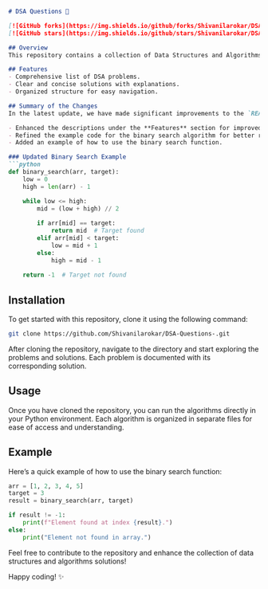 ```markdown
# DSA Questions 📖

[![GitHub forks](https://img.shields.io/github/forks/Shivanilarokar/DSA-Questions-.svg)](https://github.com/Shivanilarokar/DSA-Questions-/network) 
[![GitHub stars](https://img.shields.io/github/stars/Shivanilarokar/DSA-Questions-.svg)](https://github.com/Shivanilarokar/DSA-Questions-/stargazers)

## Overview
This repository contains a collection of Data Structures and Algorithms (DSA) problems and their solutions. It aims to help developers and students to practice and enhance their coding skills.

## Features
- Comprehensive list of DSA problems.
- Clear and concise solutions with explanations.
- Organized structure for easy navigation.

## Summary of the Changes
In the latest update, we have made significant improvements to the `README.md` file, including:

- Enhanced the descriptions under the **Features** section for improved clarity.
- Refined the example code for the binary search algorithm for better readability.
- Added an example of how to use the binary search function.

### Updated Binary Search Example
```python
def binary_search(arr, target):
    low = 0
    high = len(arr) - 1

    while low <= high:
        mid = (low + high) // 2
        
        if arr[mid] == target:
            return mid  # Target found
        elif arr[mid] < target:
            low = mid + 1
        else:
            high = mid - 1
            
    return -1  # Target not found
```

## Installation
To get started with this repository, clone it using the following command:

```bash
git clone https://github.com/Shivanilarokar/DSA-Questions-.git
```

After cloning the repository, navigate to the directory and start exploring the problems and solutions. Each problem is documented with its corresponding solution.

## Usage
Once you have cloned the repository, you can run the algorithms directly in your Python environment. Each algorithm is organized in separate files for ease of access and understanding.

## Example
Here’s a quick example of how to use the binary search function:
```python
arr = [1, 2, 3, 4, 5]
target = 3
result = binary_search(arr, target)

if result != -1:
    print(f"Element found at index {result}.")
else:
    print("Element not found in array.")
```

Feel free to contribute to the repository and enhance the collection of data structures and algorithms solutions!

Happy coding! ✨
```